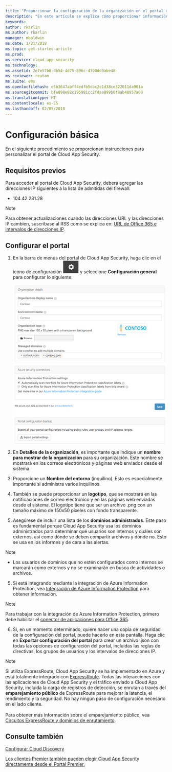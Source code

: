 ```yaml
---
title: "Proporcionar la configuración de la organización en el portal de Cloud App Security para obtener los mejores resultados | Microsoft Docs"
description: "En este artículo se explica cómo proporcionar información sobre su organización en Cloud App Security."
keywords: 
author: rkarlin
ms.author: rkarlin
manager: mbaldwin
ms.date: 1/31/2018
ms.topic: get-started-article
ms.prod: 
ms.service: cloud-app-security
ms.technology: 
ms.assetid: 2e7e57b0-db54-4d75-896c-4700dd9abe48
ms.reviewer: reutam
ms.suite: ems
ms.openlocfilehash: e5b3647abff4edfb5dbc2c1d38ce322011da901a
ms.sourcegitcommit: bfe898e82c195981cc2fdaa899b0f8ab48957a00
ms.translationtype: HT
ms.contentlocale: es-ES
ms.lasthandoff: 02/05/2018
---
```

# <a name="basic-setup"></a>Configuración básica
En el siguiente procedimiento se proporcionan instrucciones para personalizar el portal de Cloud App Security.

## <a name="prerequisites"></a>Requisitos previos 
Para acceder al portal de Cloud App Security, deberá agregar las direcciones IP siguientes a la lista de admitidas del firewall:  
  
- 104.42.231.28  
  
> [!NOTE]  
>  Para obtener actualizaciones cuando las direcciones URL y las direcciones IP cambien, suscríbase al RSS como se explica en: [URL de Office 365 e intervalos de direcciones IP](https://support.office.com/article/Office-365-URLs-and-IP-address-ranges-8548a211-3fe7-47cb-abb1-355ea5aa88a2).  
  
## <a name="set-up-the-portal"></a>Configurar el portal  
  
1.  En la barra de menús del portal de Cloud App Security, haga clic en el icono de configuración ![icono de configuración](./media/settings-icon.png "icono de configuración") y seleccione **Configuración general** para configurar lo siguiente:  
     
     ![configuración general](./media/general-settings.png "configuración general")  
  
3.  En **Detalles de la organización**, es importante que indique un **nombre para mostrar de la organización** para su organización. Este nombre se mostrará en los correos electrónicos y páginas web enviados desde el sistema.  
  
4. Proporcione un **Nombre del entorno** (inquilino). Esto es especialmente importante si administra varios inquilinos.  
  
4. También se puede proporcionar un **logotipo**, que se mostrará en las notificaciones de correo electrónico y en las páginas web enviadas desde el sistema. El logotipo tiene que ser un archivo .png con un tamaño máximo de 150x50 píxeles con fondo transparente.  

4.  Asegúrese de incluir una lista de los **dominios administrados**. Este paso es fundamental porque Cloud App Security usa los dominios administrados para determinar qué usuarios son internos y cuáles son externos, así como dónde se deben compartir archivos y dónde no. Esto se usa en los informes y de cara a las alertas.  
> [!NOTE] 
> - Los usuarios de dominios que no estén configurados como internos se marcarán como externos y no se examinarán en busca de actividades o archivos.

5. Si está integrando mediante la integración de Azure Information Protection, vea [Integración de Azure Information Protection](azip-integration.md) para obtener información. 

 >[!NOTE]
 > Para trabajar con la integración de Azure Information Protection, primero debe habilitar el [conector de aplicaciones para Office 365](connect-office-365-to-microsoft-cloud-app-security.md).
  
6.  Si, en un momento determinado, quiere hacer una copia de seguridad de la configuración del portal, puede hacerlo en esta pantalla. Haga clic en **Exportar configuración del portal** para crear un archivo .json con todas las opciones de configuración del portal, incluidas las reglas de directivas, los grupos de usuarios y los intervalos de direcciones IP.  
  
   
> [!NOTE] 
> Si utiliza ExpressRoute, Cloud App Security se ha implementado en Azure y está totalmente integrado con [ExpressRoute](https://azure.microsoft.com/documentation/articles/expressroute-introduction/). Todas las interacciones con las aplicaciones de Cloud App Security y el tráfico enviado a Cloud App Security, incluida la carga de registros de detección, se enrutan a través del **emparejamiento público** de ExpressRoute para mejorar la latencia, el rendimiento y la seguridad. No hay ningún paso de configuración necesario en el lado cliente. <br></br>Para obtener más información sobre el emparejamiento público, vea [Circuitos ExpressRoute y dominios de enrutamiento](https://azure.microsoft.com/documentation/articles/expressroute-circuit-peerings/).  
    
## <a name="see-also"></a>Consulte también  
[Configurar Cloud Discovery](set-up-cloud-discovery.md)   

[Los clientes Premier también pueden elegir Cloud App Security directamente desde el Portal Premier.](https://premier.microsoft.com/)  
  
  